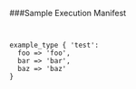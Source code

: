 ###Sample Execution Manifest

<pre><code data-trim class="ruby">

example_type { 'test':
  foo => 'foo',
  bar => 'bar',
  baz => 'baz'
}

</code></pre>
